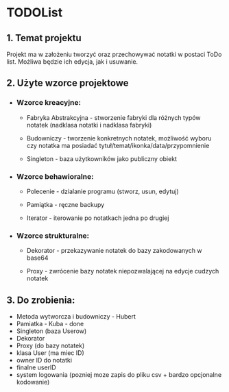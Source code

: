 # TODOList

## 1. Temat projektu

Projekt ma w założeniu tworzyć oraz przechowywać notatki w postaci ToDo list. Możliwa będzie ich edycja, jak i usuwanie.
## 2. Użyte wzorce projektowe

- ### Wzorce kreacyjne:

  - Fabryka Abstrakcyjna - stworzenie fabryki dla różnych typów notatek (nadklasa notatki i nadklasa fabryki)

  - Budowniczy - tworzenie konkretnych notatek, możliwość wyboru czy notatka ma posiadać tytuł/temat/ikonka/data/przypomnienie 

  - Singleton - baza  użytkowników jako publiczny obiekt 

- ### Wzorce behawioralne:

  - Polecenie - dzialanie programu (stworz, usun, edytuj)

  - Pamiątka - ręczne backupy  

  - Iterator - iterowanie po notatkach jedna po drugiej
  
- ### Wzorce strukturalne:

  - Dekorator - przekazywanie notatek do bazy zakodowanych w base64 

  - Proxy - zwrócenie bazy notatek niepozwalającej na edycje cudzych notatek  


## 3. Do zrobienia:
 - Metoda wytworcza i budowniczy - Hubert
 - Pamiatka - Kuba - done
 - Singleton (baza Userow)
 - Dekorator
 - Proxy (do bazy notatek)
 - klasa User (ma miec ID)
 - owner ID do notatki
 - finalne userID
 - system logowania (pozniej moze zapis do pliku csv + bardzo opcjonalne kodowanie)
